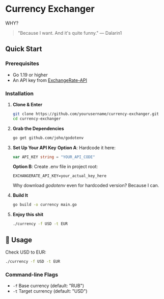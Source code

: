 # Currency Exchanger

WHY?
> "Because I want. And it's quite funny." — Dalarin1

## Quick Start

### Prerequisites

- Go 1.19 or higher
- An API key from [ExchangeRate-API](https://www.exchangerate-api.com/)

### Installation

1. **Clone & Enter**

   ```bash
   git clone https://github.com/yourusername/currency-exchanger.git
   cd currency-exchanger
   ```

2. **Grab the Dependencies**

    ```bash
    go get github.com/joho/godotenv
    ```

3. **Set Up Your API Key**
    **Option A**: Hardcode it here:

    ```go
    var API_KEY string = "YOUR_API_CODE"

    ```

    **Option B**: Create .env file in project root:

    ```text
    EXCHANGERATE_API_KEY=your_actual_key_here
    ```

    Why download _godotenv_ even for hardcoded version? Because I can.
4. **Build It**

    ```bash
    go build -o currency main.go
    ```

5. **Enjoy this shit**

    ```bash
    ./currency -f USD -t EUR
    ```

## 🎯 Usage

Check USD to EUR:

```bash
./currency -f USD -t EUR
```

### Command-line Flags

- `-f` Base currency (default: "RUB")
- `-t` Target currency (default: "USD")

